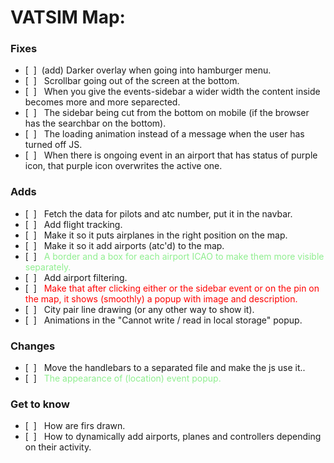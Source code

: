 <!-- # As for general Maps:                  &nbsp;
### Fixes
- [&nbsp;&nbsp;] &nbsp;Fix the issue with options not being aligned and well displayed.
- [&nbsp;&nbsp;]

### Adds

- [x] &nbsp;Country code in the right bottom

### Changes
- [&nbsp;&nbsp;] &nbsp;Apperance of zoom button

#
&nbsp; -->
# VATSIM Map:
### Fixes
- [&nbsp;&nbsp;] &nbsp;(add) Darker overlay when going into hamburger menu.
- [&nbsp;&nbsp;] &nbsp; Scrollbar going out of the screen at the bottom.
- [&nbsp;&nbsp;] &nbsp; When you give the events-sidebar a wider width the content inside becomes more and more separected.
- [&nbsp;&nbsp;] &nbsp; The sidebar being cut from the bottom on mobile (if the browser has the searchbar on the bottom).
- [&nbsp;&nbsp;] &nbsp; The loading animation instead of a message when the user has turned off JS.
- [&nbsp;&nbsp;] &nbsp; When there is ongoing event in an airport that has status of purple icon, that purple icon overwrites the active one.

### Adds

- [&nbsp;&nbsp;] &nbsp; Fetch the data for pilots and atc number, put it in the navbar.
- [&nbsp;&nbsp;] &nbsp; Add flight tracking.
- [&nbsp;&nbsp;] &nbsp; Make it so it puts airplanes in the right position on the map.
- [&nbsp;&nbsp;] &nbsp; Make it so it add airports (atc'd) to the map.
- [&nbsp;&nbsp;] &nbsp; <span style="color:lightgreen">A border and a box for each airport ICAO to make them more visible separately. </span>
- [&nbsp;&nbsp;] &nbsp; Add airport filtering.
- [&nbsp;&nbsp;] &nbsp; <span style="color:red">Make that after clicking either or the sidebar event or on the pin on the map, it shows (smoothly) a popup with image and description. </span>
- [&nbsp;&nbsp;] &nbsp; City pair line drawing (or any other way to show it).
- [&nbsp;&nbsp;] &nbsp; Animations in the "Cannot write / read in local storage" popup.


### Changes
- [&nbsp;&nbsp;] &nbsp; Move the handlebars to a separated file and make the js use it..
- [&nbsp;&nbsp;] &nbsp; <span style="color:lightgreen">The appearance of (location) event popup. </span>

### Get to know
- [&nbsp;&nbsp;] &nbsp; How are firs drawn.
- [&nbsp;&nbsp;] &nbsp; How to dynamically add airports, planes and controllers depending on their activity.
